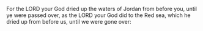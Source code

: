 For the LORD your God dried up the waters of Jordan from before you, until ye were passed over, as the LORD your God did to the Red sea, which he dried up from before us, until we were gone over:
